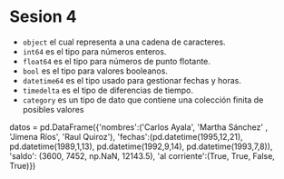 # Sesion 4

* ```object``` el cual representa a una cadena de caracteres.
* ```int64``` es el tipo para números enteros. 
* ```float64``` es el tipo para números de punto flotante.
* ```bool``` es el tipo para valores booleanos.
* ```datetime64``` es el tipo usado para gestionar fechas y horas.
* ```timedelta``` es el tipo de diferencias de tiempo. 
* ```category``` es un tipo de dato que contiene una colección finita de posibles valores

datos = pd.DataFrame({'nombres':('Carlos Ayala',
                                 'Martha Sánchez'
                                 , 'Jimena Ríos',
                                 'Raul Quiroz'),
            'fechas':(pd.datetime(1995,12,21), 
                      pd.datetime(1989,1,13), 
                      pd.datetime(1992,9,14), 
                      pd.datetime(1993,7,8)),
            'saldo': (3600, 
                      7452, 
                      np.NaN, 
                      12143.5),
            'al corriente':(True, 
                            True, 
                            False, 
                            True)})
